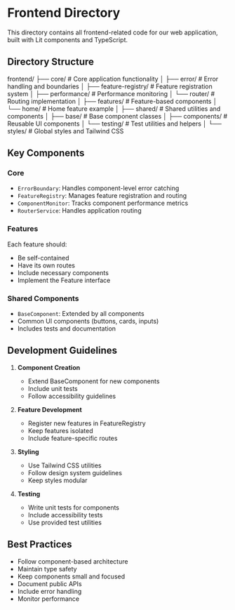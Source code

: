 # Frontend Directory

This directory contains all frontend-related code for our web application, built with Lit components and TypeScript.

## Directory Structure

frontend/ ├── core/ # Core application functionality │ ├── error/ # Error handling and boundaries │ ├──
feature-registry/ # Feature registration system │ ├── performance/ # Performance monitoring │ └── router/ # Routing
implementation │ ├── features/ # Feature-based components │ └── home/ # Home feature example │ ├── shared/ # Shared
utilities and components │ ├── base/ # Base component classes │ ├── components/ # Reusable UI components │ └──
testing/ # Test utilities and helpers │ └── styles/ # Global styles and Tailwind CSS

## Key Components

### Core

- `ErrorBoundary`: Handles component-level error catching
- `FeatureRegistry`: Manages feature registration and routing
- `ComponentMonitor`: Tracks component performance metrics
- `RouterService`: Handles application routing

### Features

Each feature should:

- Be self-contained
- Have its own routes
- Include necessary components
- Implement the Feature interface

### Shared Components

- `BaseComponent`: Extended by all components
- Common UI components (buttons, cards, inputs)
- Includes tests and documentation

## Development Guidelines

1. **Component Creation**

   - Extend BaseComponent for new components
   - Include unit tests
   - Follow accessibility guidelines

2. **Feature Development**

   - Register new features in FeatureRegistry
   - Keep features isolated
   - Include feature-specific routes

3. **Styling**

   - Use Tailwind CSS utilities
   - Follow design system guidelines
   - Keep styles modular

4. **Testing**
   - Write unit tests for components
   - Include accessibility tests
   - Use provided test utilities

## Best Practices

- Follow component-based architecture
- Maintain type safety
- Keep components small and focused
- Document public APIs
- Include error handling
- Monitor performance
